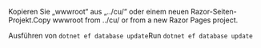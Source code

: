 <span data-ttu-id="29829-101">Kopieren Sie „wwwroot“ aus „../cu/“ oder einem neuen Razor-Seiten-Projekt.</span><span class="sxs-lookup"><span data-stu-id="29829-101">Copy wwwroot from ../cu/ or from a new Razor Pages project.</span></span>

<span data-ttu-id="29829-102">Ausführen von `dotnet ef database update`</span><span class="sxs-lookup"><span data-stu-id="29829-102">Run `dotnet ef database update`</span></span>

